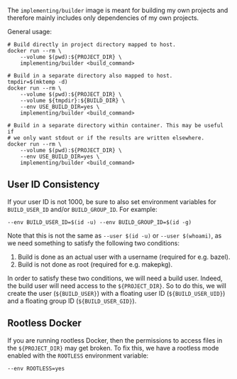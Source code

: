 The `implementing/builder` image is meant for building my own projects and
therefore mainly includes only dependencies of my own projects.

General usage:

    # Build directly in project directory mapped to host.
    docker run --rm \
        --volume $(pwd):${PROJECT_DIR} \
        implementing/builder <build_command>

    # Build in a separate directory also mapped to host.
    tmpdir=$(mktemp -d)
    docker run --rm \
        --volume $(pwd):${PROJECT_DIR} \
        --volume ${tmpdir}:${BUILD_DIR} \
        --env USE_BUILD_DIR=yes \
        implementing/builder <build_command>

    # Build in a separate directory within container. This may be useful if
    # we only want stdout or if the results are written elsewhere.
    docker run --rm \
        --volume $(pwd):${PROJECT_DIR} \
        --env USE_BUILD_DIR=yes \
        implementing/builder <build_command>


## User ID Consistency

If your user ID is not 1000, be sure to also set environment variables for
`BUILD_USER_ID` and/or `BUILD_GROUP_ID`. For example:

    --env BUILD_USER_ID=$(id -u) --env BUILD_GROUP_ID=$(id -g)

Note that this is not the same as `--user $(id -u)` or `--user $(whoami)`, as
we need something to satisfy the following two conditions:

1. Build is done as an actual user with a username (required for e.g. bazel).
2. Build is not done as root (required for e.g. makepkg).

In order to satisfy these two conditions, we will need a build user. Indeed,
the build user will need access to the `${PROJECT_DIR}`. So to do this, we will
create the user (`${BUILD_USER}`) with a floating user ID (`${BUILD_USER_UID}`)
and a floating group ID (`${BUILD_USER_GID}`).


## Rootless Docker

If you are running rootless Docker, then the permissions to access files in the
`${PROJECT_DIR}` may get broken. To fix this, we have a rootless mode enabled
with the `ROOTLESS` environment variable:

    --env ROOTLESS=yes

